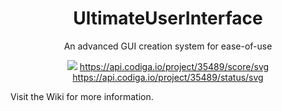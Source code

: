 <div align="center">
  <h1>UltimateUserInterface</h1>
  <p>An advanced GUI creation system for ease-of-use</p>
  
[![](https://jitpack.io/v/IIStarZ4/UltimateUserInterface.svg)](https://jitpack.io/#IIStarZ4/UltimateUserInterface)
https://api.codiga.io/project/35489/score/svg
https://api.codiga.io/project/35489/status/svg
</div>

<p>Visit the Wiki for more information.</p>
